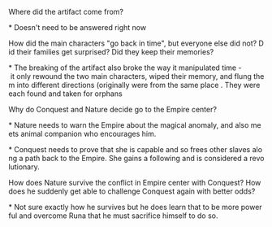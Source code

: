 Where did the artifact come from?

* Doesn't need to be answered right now

How did the main characters "go back in time", but everyone else did not? Did their families get surprised? Did they keep their memories?

* The breaking of the artifact also broke the way it manipulated time - it only rewound the two main characters, wiped their memory, and flung them into different directions (originally were from the same place . They were each found and taken for orphans

Why do Conquest and Nature decide go to the Empire center?

* Nature needs to warn the Empire about the magical anomaly, and also meets animal companion who encourages him.

* Conquest needs to prove that she is capable and so frees other slaves along a path back to the Empire. She gains a following and is considered a revolutionary.

How does Nature survive the conflict in Empire center with Conquest? How does he suddenly get able to challenge Conquest again with better odds?

* Not sure exactly how he survives but he does learn that to be more powerful and overcome Runa that he must sacrifice himself to do so.